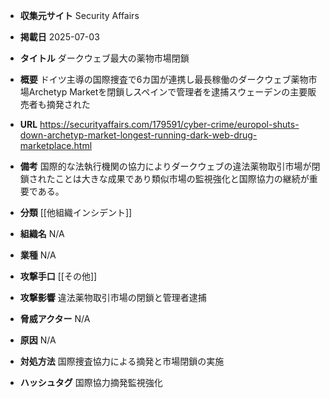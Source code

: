 - **収集元サイト**
Security Affairs

- **掲載日**
2025-07-03

- **タイトル**
ダークウェブ最大の薬物市場閉鎖

- **概要**
ドイツ主導の国際捜査で6カ国が連携し最長稼働のダークウェブ薬物市場Archetyp Marketを閉鎖しスペインで管理者を逮捕スウェーデンの主要販売者も摘発された

- **URL**
https://securityaffairs.com/179591/cyber-crime/europol-shuts-down-archetyp-market-longest-running-dark-web-drug-marketplace.html

- **備考**
国際的な法執行機関の協力によりダークウェブの違法薬物取引市場が閉鎖されたことは大きな成果であり類似市場の監視強化と国際協力の継続が重要である。

- **分類**
[[他組織インシデント]]

- **組織名**
N/A

- **業種**
N/A

- **攻撃手口**
[[その他]]

- **攻撃影響**
違法薬物取引市場の閉鎖と管理者逮捕

- **脅威アクター**
N/A

- **原因**
N/A

- **対処方法**
国際捜査協力による摘発と市場閉鎖の実施

- **ハッシュタグ**
国際協力摘発監視強化

